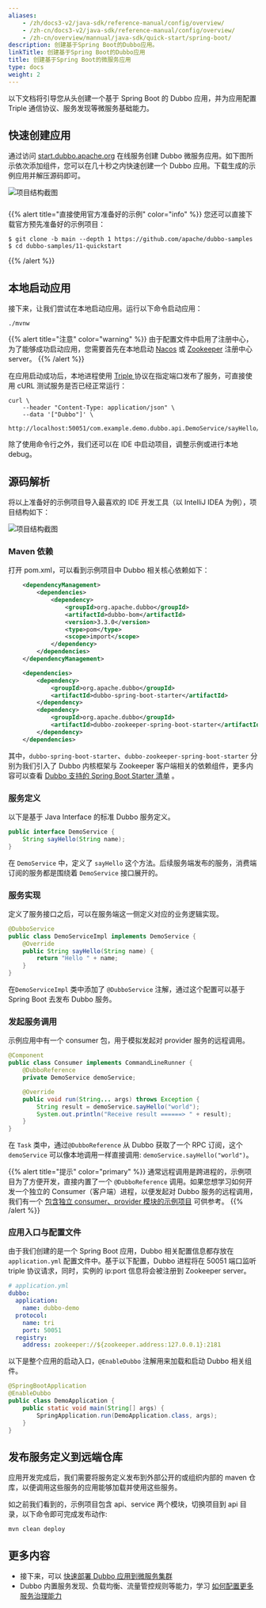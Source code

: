 ```yaml
---
aliases:
    - /zh/docs3-v2/java-sdk/reference-manual/config/overview/
    - /zh-cn/docs3-v2/java-sdk/reference-manual/config/overview/
    - /zh-cn/overview/mannual/java-sdk/quick-start/spring-boot/
description: 创建基于Spring Boot的Dubbo应用。
linkTitle: 创建基于Spring Boot的Dubbo应用
title: 创建基于Spring Boot的微服务应用
type: docs
weight: 2
---
```


以下文档将引导您从头创建一个基于 Spring Boot 的 Dubbo 应用，并为应用配置 Triple 通信协议、服务发现等微服务基础能力。

## 快速创建应用
通过访问 <a href="https://start.dubbo.apache.org" target="_blank">start.dubbo.apache.org</a> 在线服务创建 Dubbo 微服务应用。如下图所示依次添加组件，您可以在几十秒之内快速创建一个 Dubbo 应用。下载生成的示例应用并解压源码即可。

<img style="max-width:800px;height:auto;margin-bottom:10px;" alt="项目结构截图" src="/imgs/v3/quickstart/start.jpg"/>

{{% alert title="直接使用官方准备好的示例" color="info" %}}
您还可以直接下载官方预先准备好的示例项目：

```shell
$ git clone -b main --depth 1 https://github.com/apache/dubbo-samples
$ cd dubbo-samples/11-quickstart
````
{{% /alert %}}

## 本地启动应用
接下来，让我们尝试在本地启动应用。运行以下命令启动应用：

```shell
./mvnw
```

{{% alert title="注意" color="warning" %}}
由于配置文件中启用了注册中心，为了能够成功启动应用，您需要首先在本地启动 <a href="/zh-cn/overview/reference/integrations/nacos/" target="_blank_">Nacos</a> 或 <a href="/zh-cn/overview/reference/integrations/zookeeper/" target="_blank_">Zookeeper</a> 注册中心 server。
{{% /alert %}}


在应用启动成功后，本地进程使用 <a href="/zh-cn/overview/reference/protocols/triple/" target="_blank_">Triple </a>协议在指定端口发布了服务，可直接使用 cURL 测试服务是否已经正常运行：

```shell
curl \
    --header "Content-Type: application/json" \
    --data '["Dubbo"]' \
    http://localhost:50051/com.example.demo.dubbo.api.DemoService/sayHello/
```

除了使用命令行之外，我们还可以在 IDE 中启动项目，调整示例或进行本地 debug。

## 源码解析
将以上准备好的示例项目导入最喜欢的 IDE 开发工具（以 IntelliJ IDEA 为例），项目结构如下：

<img style="max-width:400px;height:auto;" alt="项目结构截图" src="/imgs/v3/quickstart/samples.jpg"/>

### Maven 依赖
打开 pom.xml，可以看到示例项目中 Dubbo 相关核心依赖如下：

```xml
    <dependencyManagement>
        <dependencies>
            <dependency>
                <groupId>org.apache.dubbo</groupId>
                <artifactId>dubbo-bom</artifactId>
                <version>3.3.0</version>
                <type>pom</type>
                <scope>import</scope>
            </dependency>
        </dependencies>
    </dependencyManagement>

    <dependencies>
        <dependency>
            <groupId>org.apache.dubbo</groupId>
            <artifactId>dubbo-spring-boot-starter</artifactId>
        </dependency>
        <dependency>
            <groupId>org.apache.dubbo</groupId>
            <artifactId>dubbo-zookeeper-spring-boot-starter</artifactId>
        </dependency>
    </dependencies>
```

其中，`dubbo-spring-boot-starter`、`dubbo-zookeeper-spring-boot-starter` 分别为我们引入了 Dubbo 内核框架与 Zookeeper 客户端相关的依赖组件，更多内容可以查看 [Dubbo 支持的 Spring Boot Starter 清单]() 。

### 服务定义

以下是基于 Java Interface 的标准 Dubbo 服务定义。

```java
public interface DemoService {
    String sayHello(String name);
}
```

在 `DemoService` 中，定义了 `sayHello` 这个方法。后续服务端发布的服务，消费端订阅的服务都是围绕着 `DemoService` 接口展开的。

### 服务实现

定义了服务接口之后，可以在服务端这一侧定义对应的业务逻辑实现。

```java
@DubboService
public class DemoServiceImpl implements DemoService {
    @Override
    public String sayHello(String name) {
        return "Hello " + name;
    }
}
```

在`DemoServiceImpl` 类中添加了 `@DubboService` 注解，通过这个配置可以基于 Spring Boot 去发布 Dubbo 服务。

### 发起服务调用
示例应用中有一个 consumer 包，用于模拟发起对 provider 服务的远程调用。

```java
@Component
public class Consumer implements CommandLineRunner {
    @DubboReference
    private DemoService demoService;

    @Override
    public void run(String... args) throws Exception {
        String result = demoService.sayHello("world");
        System.out.println("Receive result ======> " + result);
    }
}
```

在 `Task` 类中，通过`@DubboReference` 从 Dubbo 获取了一个 RPC 订阅，这个 `demoService` 可以像本地调用一样直接调用: `demoService.sayHello("world")`。

{{% alert title="提示" color="primary" %}}
通常远程调用是跨进程的，示例项目为了方便开发，直接内置了一个 `@DubboReference` 调用。如果您想学习如何开发一个独立的 Consumer（客户端）进程，以便发起对 Dubbo 服务的远程调用，我们有一个 <a target="_blank" href="https://github.com/apache/dubbo-samples/tree/master/1-basic/dubbo-samples-spring-boot">包含独立 consumer、provider 模块的示例项目</a> 可供参考。
{{% /alert %}}

### 应用入口与配置文件

由于我们创建的是一个 Spring Boot 应用，Dubbo 相关配置信息都存放在 `application.yml` 配置文件中。基于以下配置，Dubbo 进程将在 50051 端口监听 triple 协议请求，同时，实例的 ip:port 信息将会被注册到 Zookeeper server。

```yaml
# application.yml
dubbo:
  application:
    name: dubbo-demo
  protocol:
    name: tri
    port: 50051
  registry:
    address: zookeeper://${zookeeper.address:127.0.0.1}:2181
```

以下是整个应用的启动入口，`@EnableDubbo` 注解用来加载和启动 Dubbo 相关组件。

```java
@SpringBootApplication
@EnableDubbo
public class DemoApplication {
    public static void main(String[] args) {
        SpringApplication.run(DemoApplication.class, args);
    }
}
```

## 发布服务定义到远端仓库

应用开发完成后，我们需要将服务定义发布到外部公开的或组织内部的 maven 仓库，以便调用这些服务的应用能够加载并使用这些服务。

如之前我们看到的，示例项目包含 api、service 两个模块，切换项目到 api 目录，以下命令即可完成发布动作:

```shell
mvn clean deploy
```

## 更多内容
- 接下来，可以 [快速部署 Dubbo 应用到微服务集群]()
- Dubbo 内置服务发现、负载均衡、流量管控规则等能力，学习 [如何配置更多服务治理能力]()
